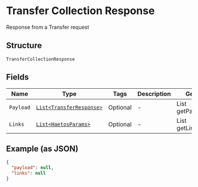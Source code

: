 
# Transfer Collection Response

Response from a Transfer request

## Structure

`TransferCollectionResponse`

## Fields

| Name | Type | Tags | Description | Getter | Setter |
|  --- | --- | --- | --- | --- | --- |
| `Payload` | [`List<TransferResponse>`](../../doc/models/transfer-response.md) | Optional | - | List<TransferResponse> getPayload() | setPayload(List<TransferResponse> payload) |
| `Links` | [`List<HaetosParams>`](../../doc/models/haetos-params.md) | Optional | - | List<HaetosParams> getLinks() | setLinks(List<HaetosParams> links) |

## Example (as JSON)

```json
{
  "payload": null,
  "links": null
}
```

